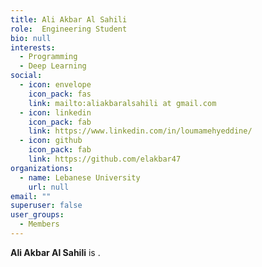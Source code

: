 ```yaml
---
title: Ali Akbar Al Sahili
role:  Engineering Student
bio: null
interests:
  - Programming
  - Deep Learning
social:
  - icon: envelope
    icon_pack: fas
    link: mailto:aliakbaralsahili at gmail.com
  - icon: linkedin
    icon_pack: fab
    link: https://www.linkedin.com/in/loumamehyeddine/
  - icon: github
    icon_pack: fab
    link: https://github.com/elakbar47
organizations:
  - name: Lebanese University
    url: null
email: ""
superuser: false
user_groups:
  - Members
---
```

**Ali Akbar Al Sahili** is .
